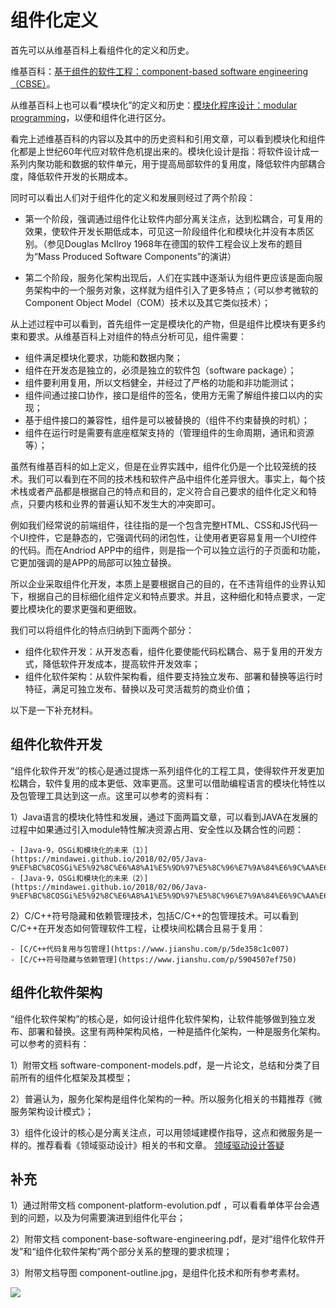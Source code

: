 # 组件化定义

首先可以从维基百科上看组件化的定义和历史。

维基百科：[基于组件的软件工程：component-based software engineering（CBSE）](https://en.wikipedia.org/wiki/Component-based_software_engineering)。

从维基百科上也可以看“模块化”的定义和历史：[模块化程序设计：modular programming](https://en.wikipedia.org/wiki/Modular_programming)，以便和组件化进行区分。

看完上述维基百科的内容以及其中的历史资料和引用文章，可以看到模块化和组件化都是上世纪60年代应对软件危机提出来的。模块化设计是指：将软件设计成一系列内聚功能和数据的软件单元，用于提高局部软件的复用度，降低软件内部耦合度，降低软件开发的长期成本。

同时可以看出人们对于组件化的定义和发展则经过了两个阶段：

- 第一个阶段，强调通过组件化让软件内部分离关注点，达到松耦合，可复用的效果，使软件开发长期低成本，可见这一阶段组件化和模块化并没有本质区别。（参见Douglas McIlroy 1968年在德国的软件工程会议上发布的题目为“Mass Produced Software Components”的演讲）

- 第二个阶段，服务化架构出现后，人们在实践中逐渐认为组件更应该是面向服务架构中的一个服务对象，这样就为组件引入了更多特点；（可以参考微软的Component Object Model（COM）技术以及其它类似技术）；

从上述过程中可以看到，首先组件一定是模块化的产物，但是组件比模块有更多约束和要求。从维基百科上对组件的特点分析可见，组件需要：

- 组件满足模块化要求，功能和数据内聚；
- 组件在开发态是独立的，必须是独立的软件包（software package）；
- 组件要利用复用，所以文档健全，并经过了严格的功能和非功能测试；
- 组件间通过接口协作，接口是组件的签名，使用方无需了解组件接口以内的实现；
- 基于组件接口的兼容性，组件是可以被替换的（组件不约束替换的时机）；
- 组件在运行时是需要有底座框架支持的（管理组件的生命周期，通讯和资源等）；

虽然有维基百科的如上定义，但是在业界实践中，组件化仍是一个比较笼统的技术。我们可以看到在不同的技术栈和软件产品中组件化差异很大。事实上，每个技术栈或者产品都是根据自己的特点和目的，定义符合自己要求的组件化定义和特点，只要内核和业界的普遍认知不发生大的冲突即可。

例如我们经常说的前端组件，往往指的是一个包含完整HTML、CSS和JS代码一个UI控件，它是静态的，它强调代码的闭包性，让使用者更容易复用一个UI控件的代码。而在Andriod APP中的组件，则是指一个可以独立运行的子页面和功能，它更加强调的是APP的局部可以独立替换。

所以企业采取组件化开发，本质上是要根据自己的目的，在不违背组件的业界认知下，根据自己的目标细化组件定义和特点要求。并且，这种细化和特点要求，一定要比模块化的要求更强和更细致。

我们可以将组件化的特点归纳到下面两个部分：

- 组件化软件开发：从开发态看，组件化要使能代码松耦合、易于复用的开发方式，降低软件开发成本，提高软件开发效率；
- 组件化软件架构：从软件架构看，组件要支持独立发布、部署和替换等运行时特征，满足可独立发布、替换以及可灵活裁剪的商业价值；

以下是一下补充材料。

## 组件化软件开发

“组件化软件开发”的核心是通过提炼一系列组件化的工程工具，使得软件开发更加松耦合，软件复用的成本更低、效率更高。这里可以借助编程语言的模块化特性以及包管理工具达到这一点。这里可以参考的资料有：

1）Java语言的模块化特性和发展，通过下面两篇文章，可以看到JAVA在发展的过程中如果通过引入module特性解决资源占用、安全性以及耦合性的问题：

    - [Java-9，OSGi和模块化的未来（1）](https://mindawei.github.io/2018/02/05/Java-9%EF%BC%8COSGi%E5%92%8C%E6%A8%A1%E5%9D%97%E5%8C%96%E7%9A%84%E6%9C%AA%E6%9D%A5%EF%BC%881%EF%BC%89/)
    - [Java-9，OSGi和模块化的未来（2）](https://mindawei.github.io/2018/02/06/Java-9%EF%BC%8COSGi%E5%92%8C%E6%A8%A1%E5%9D%97%E5%8C%96%E7%9A%84%E6%9C%AA%E6%9D%A5%EF%BC%882%EF%BC%89/)

2）C/C++符号隐藏和依赖管理技术，包括C/C++的包管理技术。可以看到C/C++在开发态如何管理软件工程，让模块间松耦合且易于复用：

    - [C/C++代码复用与包管理](https://www.jianshu.com/p/5de358c1c007)
    - [C/C++符号隐藏与依赖管理](https://www.jianshu.com/p/5904507ef750)

## 组件化软件架构

“组件化软件架构”的核心是，如何设计组件化软件架构，让软件能够做到独立发布、部署和替换。这里有两种架构风格，一种是插件化架构，一种是服务化架构。可以参考的资料有：

1）附带文档 software-component-models.pdf，是一片论文，总结和分类了目前所有的组件化框架及其模型；

2）普遍认为，服务化架构是组件化架构的一种。所以服务化相关的书籍推荐《微服务架构设计模式》；

3）组件化设计的核心是分离关注点，可以用领域建模作指导，这点和微服务是一样的。推荐看看《领域驱动设计》相关的书和文章。
[领域驱动设计答疑](https://www.jianshu.com/p/f876d19a9aa3)

## 补充

1）通过附带文档 component-platform-evolution.pdf ，可以看看单体平台会遇到的问题，以及为何需要演进到组件化平台；

2）附带文档 component-base-software-engineering.pdf，是对“组件化软件开发”和“组件化软件架构”两个部分关系的整理的要求梳理；

3）附带文档导图 component-outline.jpg，是组件化技术和所有参考素材。

![](./component-outline.jpg)